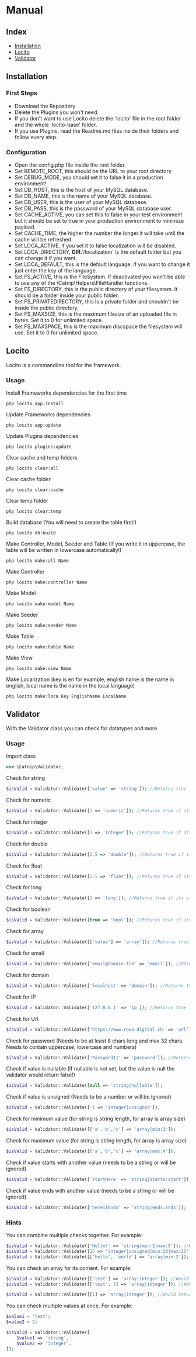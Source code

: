 # Manual

## Index

* [Installation](#Installation)
* [Locito](#Locito)
* [Validator](#Validator)


## Installation

### First Steps

* Download the Repository
* Delete the Plugins you won't need.
* If you don't want to use Locito delete the 'locito' file in the root folder and the whole 'locito-base' folder.
* If you use Plugins, read the Readme.md files inside their folders and follow every step.

### Configuration

* Open the config.php file inside the root folder.
* Set REMOTE_ROOT, this should be the URL to your root directory
* Set DEBUG_MODE, you should set it to false it in a production environment!
* Set DB_HOST, this is the host of your MySQL database.
* Set DB_NAME, this is the name of your MySQL database.
* Set DB_USER, this is the user of your MySQL database.
* Set DB_PASS, this is the password of your MySQL database user.
* Set CACHE_ACTIVE, you can set this to false in your test environment but it should be set to true in your production environment to minimize payload.
* Set CACHE_TIME, the higher the number the longer it will take until the cache will be refreshed.
* Set LOCA_ACTIVE, if you set it to false localization will be disabled.
* Set LOCA_DIRECTORY, __DIR__.'/localization' is the default folder but you can change it if you want.
* Set LOCA_DEFAULT, this is the default language. If you want to change it just enter the key of the language.
* Set FS_ACTIVE, this is the FileSystem. If deactivated you won't be able to use any of the \Catnip\Helpers\FileHandler functions.
* Set FS_DIRECTORY, this is the public directory of your filesystem. It should be a folder inside your public folder.
* Set FS_PRIVATEDIRECTORY, this is a private folder and shouldn't be inside the public directory.
* Set FS_MAXSIZE, this is the maximum filesize of an uploaded file in bytes. Set it to 0 for unlimited space.
* Set FS_MAXSPACE, this is the maximum discspace the filesystem will use. Set it to 0 for unlimited space.


## Locito

Locito is a commandline tool for the framework.

### Usage

Install Frameworks dependencies for the first time
```
php locito app:install
```

Update Frameworks dependencies
```
php locito app:update
```

Update Plugins dependencies
```
php locito plugins:update
```

Clear cache and temp folders
```
php locito clear:all
```

Clear cache folder
```
php locito clear:cache
```

Clear temp folder
```
php locito clear:temp
```

Build database (You will need to create the table first!)
```
php locito db:build
```

Make Controller, Model, Seeder and Table (If you write it in uppercase, the table will be written in lowercase automatically!)
```
php locito make:all Name
```

Make Controller
```
php locito make:controller Name
```

Make Model
```
php locito make:model Name
```

Make Seeder
```
php locito make:seeder Name
```

Make Table
```
php locito make:table Name
```

Make View
```
php locito make:view Name
```

Make Localization (key is en for example, english name is the name in english, local name is the name in the local language)
```
php locito make:loca Key EnglishName LocalName
```


## Validator

With the Validator class you can check for datatypes and more.

### Usage

Import class
```php
use \Catnip\Validator;
```

Check for string
```php
$isValid = Validator::Validate(['value' => 'string']); //Returns true if its string, false if not
```

Check for numeric
```php
$isValid = Validator::Validate([1 => 'numeric']); //Returns true if its string, false if not
```

Check for integer
```php
$isValid = Validator::Validate([1 => 'integer']); //Returns true if its string, false if not
```

Check for double
```php
$isValid = Validator::Validate([2.5 => 'double']); //Returns true if its string, false if not
```

Check for float
```php
$isValid = Validator::Validate([2.5 => 'float']); //Returns true if its string, false if not
```

Check for long
```php
$isValid = Validator::Validate([1 => 'long']); //Returns true if its string, false if not
```

Check for boolean
```php
$isValid = Validator::Validate([true => 'bool']); //Returns true if its string, false if not
```

Check for array
```php
$isValid = Validator::Validate([['value'] => 'array']); //Returns true if its string, false if not
```

Check for email
```php
$isValid = Validator::Validate(['email@domain.tld' => 'email']); //Returns true if its string, false if not
```

Check for domain
```php
$isValid = Validator::Validate(['localhost' => 'domain']); //Returns true if its string, false if not
```

Check for IP
```php
$isValid = Validator::Validate(['127.0.0.1' => 'ip']); //Returns true if its string, false if not
```

Check for Url
```php
$isValid = Validator::Validate(['https://www.rowa-digital.ch' => 'url']); //Returns true if its string, false if not
```

Check for password (Needs to be at least 8 chars long and max 32 chars. Needs to contain uppercase, lowercase and numbers)
```php
$isValid = Validator::Validate(['Password11' => 'password']); //Returns true if its string, false if not
```

Check if value is nullable (If nullable is not set, but the value is null the validator would return false!)
```php
$isValid = Validator::Validate([null => 'string|nullable']);
```

Check if value is unsigned (Needs to be a number or will be ignored)
```php
$isValid = Validator::Validate([-1 => 'integer|unsigned']);
```

Check for minimum value (for string is string length, for array is array size)
```php
$isValid = Validator::Validate([['a','b','c'] => 'array|min:3']);
```

Check for maximum value (for string is string length, for array is array size)
```php
$isValid = Validator::Validate([['a','b','c'] => 'array|max:4']);
```

Check if value starts with another value (needs to be a string or will be ignored)
```php
$isValid = Validator::Validate(['startHere' => 'string|starts:start']);
```

Check if value ends with another value (needs to be a string or will be ignored)
```php
$isValid = Validator::Validate(['hereitEnds' => 'string|ends:Ends']);
```

### Hints
You can combine multiple checks together. For example:
```php
$isValid = Validator::Validate(['Hello!' => 'string|min:2|max:5']); //Would return false if string length is smaller than 2 and bigger than 5
$isValid = Validator::Validate([25 => 'integer|unsigned|min:20|max:25']); //Would return false if integer would be below 0, smaller than 20 or bigger than 25
$isValid = Validator::Validate([['hello', 'world'] => 'array|min:2']); //Would return false if array would have less than 2 items
```

You can check an array for its content. For example:
```php
$isValid = Validator::Validate([['test'] => 'array|integer']); //Would return false, because test is a string and not an integer
$isValid = Validator::Validate([['test', 1] => 'array|integer']); //Would return false, because test is a string and not an integer

$isValid = Validator::Validate([[1] => 'array|integer']); //Would return true, because 1 is an integer
```

You can check multiple values at once. For example:
```php
$value1 = 'test';
$value2 = 2;

$isValid = Validator::Validate([
    $value1 => 'string',
    $value2 => 'integer', 
]);
```